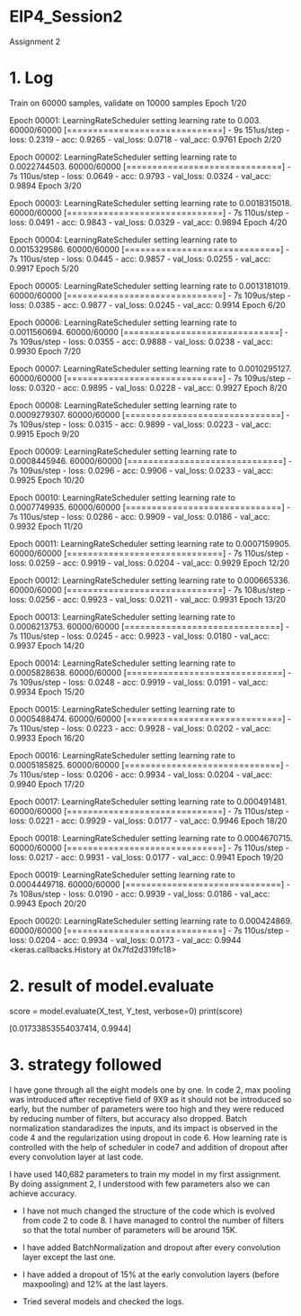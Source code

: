 # EIP4_Session2
Assignment 2
# 1. Log
Train on 60000 samples, validate on 10000 samples
Epoch 1/20

Epoch 00001: LearningRateScheduler setting learning rate to 0.003.
60000/60000 [==============================] - 9s 151us/step - loss: 0.2319 - acc: 0.9265 - val_loss: 0.0718 - val_acc: 0.9761
Epoch 2/20

Epoch 00002: LearningRateScheduler setting learning rate to 0.0022744503.
60000/60000 [==============================] - 7s 110us/step - loss: 0.0649 - acc: 0.9793 - val_loss: 0.0324 - val_acc: 0.9894
Epoch 3/20

Epoch 00003: LearningRateScheduler setting learning rate to 0.0018315018.
60000/60000 [==============================] - 7s 110us/step - loss: 0.0491 - acc: 0.9843 - val_loss: 0.0329 - val_acc: 0.9894
Epoch 4/20

Epoch 00004: LearningRateScheduler setting learning rate to 0.0015329586.
60000/60000 [==============================] - 7s 110us/step - loss: 0.0445 - acc: 0.9857 - val_loss: 0.0255 - val_acc: 0.9917
Epoch 5/20

Epoch 00005: LearningRateScheduler setting learning rate to 0.0013181019.
60000/60000 [==============================] - 7s 109us/step - loss: 0.0385 - acc: 0.9877 - val_loss: 0.0245 - val_acc: 0.9914
Epoch 6/20

Epoch 00006: LearningRateScheduler setting learning rate to 0.0011560694.
60000/60000 [==============================] - 7s 109us/step - loss: 0.0355 - acc: 0.9888 - val_loss: 0.0238 - val_acc: 0.9930
Epoch 7/20

Epoch 00007: LearningRateScheduler setting learning rate to 0.0010295127.
60000/60000 [==============================] - 7s 109us/step - loss: 0.0320 - acc: 0.9895 - val_loss: 0.0228 - val_acc: 0.9927
Epoch 8/20

Epoch 00008: LearningRateScheduler setting learning rate to 0.0009279307.
60000/60000 [==============================] - 7s 109us/step - loss: 0.0315 - acc: 0.9899 - val_loss: 0.0223 - val_acc: 0.9915
Epoch 9/20

Epoch 00009: LearningRateScheduler setting learning rate to 0.0008445946.
60000/60000 [==============================] - 7s 109us/step - loss: 0.0296 - acc: 0.9906 - val_loss: 0.0233 - val_acc: 0.9925
Epoch 10/20

Epoch 00010: LearningRateScheduler setting learning rate to 0.0007749935.
60000/60000 [==============================] - 7s 110us/step - loss: 0.0286 - acc: 0.9909 - val_loss: 0.0186 - val_acc: 0.9932
Epoch 11/20

Epoch 00011: LearningRateScheduler setting learning rate to 0.0007159905.
60000/60000 [==============================] - 7s 110us/step - loss: 0.0259 - acc: 0.9919 - val_loss: 0.0204 - val_acc: 0.9929
Epoch 12/20

Epoch 00012: LearningRateScheduler setting learning rate to 0.000665336.
60000/60000 [==============================] - 7s 108us/step - loss: 0.0256 - acc: 0.9923 - val_loss: 0.0211 - val_acc: 0.9931
Epoch 13/20

Epoch 00013: LearningRateScheduler setting learning rate to 0.0006213753.
60000/60000 [==============================] - 7s 110us/step - loss: 0.0245 - acc: 0.9923 - val_loss: 0.0180 - val_acc: 0.9937
Epoch 14/20

Epoch 00014: LearningRateScheduler setting learning rate to 0.0005828638.
60000/60000 [==============================] - 7s 109us/step - loss: 0.0248 - acc: 0.9919 - val_loss: 0.0191 - val_acc: 0.9934
Epoch 15/20

Epoch 00015: LearningRateScheduler setting learning rate to 0.0005488474.
60000/60000 [==============================] - 7s 110us/step - loss: 0.0223 - acc: 0.9928 - val_loss: 0.0202 - val_acc: 0.9933
Epoch 16/20

Epoch 00016: LearningRateScheduler setting learning rate to 0.0005185825.
60000/60000 [==============================] - 7s 110us/step - loss: 0.0206 - acc: 0.9934 - val_loss: 0.0204 - val_acc: 0.9940
Epoch 17/20

Epoch 00017: LearningRateScheduler setting learning rate to 0.000491481.
60000/60000 [==============================] - 7s 110us/step - loss: 0.0221 - acc: 0.9929 - val_loss: 0.0177 - val_acc: 0.9946
Epoch 18/20

Epoch 00018: LearningRateScheduler setting learning rate to 0.0004670715.
60000/60000 [==============================] - 7s 110us/step - loss: 0.0217 - acc: 0.9931 - val_loss: 0.0177 - val_acc: 0.9941
Epoch 19/20

Epoch 00019: LearningRateScheduler setting learning rate to 0.0004449718.
60000/60000 [==============================] - 7s 108us/step - loss: 0.0190 - acc: 0.9939 - val_loss: 0.0186 - val_acc: 0.9943
Epoch 20/20

Epoch 00020: LearningRateScheduler setting learning rate to 0.000424869.
60000/60000 [==============================] - 7s 110us/step - loss: 0.0204 - acc: 0.9934 - val_loss: 0.0173 - val_acc: 0.9944
<keras.callbacks.History at 0x7fd2d319fc18>


# 2. result of model.evaluate
score = model.evaluate(X_test, Y_test, verbose=0)
print(score)

[0.01733853554037414, 0.9944]

# 3. strategy followed

I have gone through all the eight models one by one. In code 2, max pooling was introduced after receptive field of 9X9 as it should not be introduced so early, but the number of parameters were too high and they were reduced by reducing number of filters, but accuracy also dropped. Batch normalization standaradizes the inputs, and its impact is observed in the code 4 and the regularization using dropout in code 6. How learning rate is controlled with the help of scheduler in code7 and addition of dropout after every convolution layer at last code.

I have used 140,682 parameters to train my model in my first assignment. By doing assignment 2, I understood with few parameters also we can achieve accuracy.

* I have not much changed the structure of the code which is evolved from code 2 to code 8. I have managed to control the number of filters so that the total number of parameters will be around 15K. 

* I have added BatchNormalization and dropout after every convolution layer except the last one.

* I have added a dropout of 15% at the early convolution layers (before maxpooling) and 12% at the last layers.

* Tried several models and checked the logs.


